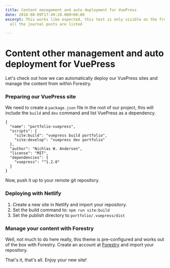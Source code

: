 ```yaml
---
title: Content management and auto deployment for VuePress
date: 2018-08-09T17:49:28.000+00:00
excerpt: This works like expected, this text is only visible on the front page where
  all the journal posts are listed

---
```

# Content other management and auto deployment for VuePress

Let's check out how we can automatically deploy our VuePress sites and manage the content from within Forestry.

### Preparing our VuePress site

We need to create a `package.json` file in the root of our project, this will include the `build` and `dev` command and list VuePress as a dependency.

    {
      "name": "portfolio-vuepress",
      "scripts": {
        "site:build": "vuepress build portfolio",
        "site:develop": "vuepress dev portfolio"
      },
      "author": "Nichlas W. Andersen",
      "license": "MIT",
      "dependencies": {
        "vuepress": "^1.2.0"
      }
    }

Now, push it up to your remote git repository.

### Deploying with Netlify

1. Create a new site in Netlify and import your repository.
2. Set the build command to: `npm run site:build`
3. Set the publish directory to `portfolio/.vuepress/dist`

### Manage your content with Forestry

Well, not much to do here really, this theme is pre-configured and works out of the box with Forestry. Create an account at [Forestry](https://forestry.io "Forestry") and import your repository.

That's it, that's all. Enjoy your new site!